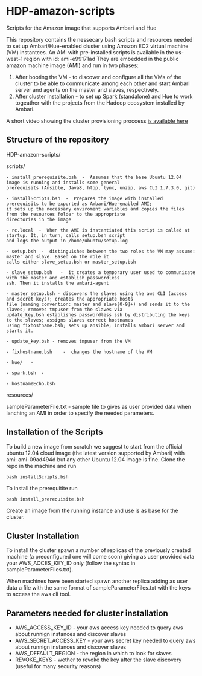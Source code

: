 # HDP-amazon-scripts
Scripts for the Amazon image that supports Ambari and Hue

This repository contains the nessecary bash scripts and resources needed to set up Ambari/Hue-enabled cluster 
using Amazon EC2 virtual machine (VM) instantces.
An AMI with pre-installed scripts is available in the us-west-1 region with id: ami-e99171ad
They are embedded in the public amazon machine image (AMI) and 
run in two phases:

1. After booting the VM - to discover and configure all the VMs of the cluster to be able to communicate 
among each other and start Ambari server and agents on the master and slaves, respectively.
2. After cluster installation - to set up Spark (standalone) and Hue to work togeather with the projects from the Hadoop ecosystem 
installed by Ambari.

A short video showing the cluster provisioning procoess [is available here](https://www.youtube.com/watch?v=Vqu0cjQ7M0w)

## Structure of the repository

HDP-amazon-scripts/

  scripts/
  
    - install_prerequisite.bsh	-  Assumes that the base Ubuntu 12.04 image is running and installs some general 
    prerequisits (Ansible, Java8, htop, lynx, unzip, aws CLI 1.7.3.0, git)
  
    - installScripts.bsh  -  Prepares the image with installed prerequisits to be exported as Ambari/Hue-enabled AMI; 
    it sets up the necessary enviroment variables and copies the files from the resources folder to the appropriate 
    directories in the image 
    
    - rc.local  -  When the AMI is instantiated this script is called at startup. It, in turn, calls setup.bsh script 
    and logs the output in /home/ubuntu/setup.log
    
    - setup.bsh  -  distinguishes between the two roles the VM may assume: master and slave. Based on the role it 
    calls either slave_setup.bsh or master_setup.bsh	
    
    - slave_setup.bsh 	-  it creates a temporary user used to communicate with the master and establish passwordless 
    ssh. Then it installs the ambari-agent
    
    - master_setup.bsh - discovers the slaves using the aws CLI (access and secret keys); creates the appropriate hosts
    file (naming convention: master and slave[0-9]+) and sends it to the slaves; removes tmpuser from the slaves via 
    update_key.bsh establishes passwordless ssh by distributing the keys to the slaves; assigns slaves correct hostnames 
    using fixhostname.bsh; sets up ansible; installs ambari server and starts it.

    - update_key.bsh - removes tmpuser from the VM
    
    - fixhostname.bsh	 -  changes the hostname of the VM
    
    - hue/	 -  

    - spark.bsh  -  

    - hostnameEcho.bsh
  
  resources/
  
  sampleParameterFile.txt - sample file to gives as user provided data when lanching an AMI in order to specify the needed parameters.
  
## Installation of the Scripts
To build a new image from scratch we suggest to start from the official ubuntu 12.04 cloud image (the latest version supported by Ambari) with ami: ami-09ad494d but any other Ubuntu 12.04 image is fine. 
Clone the repo in the machine and run 
```
bash installScripts.bsh
```

To install the prerequitite run 
```
bash install_prerequisite.bsh
```

Create an image from the running instance and use is as base for the cluster.

## Cluster Installation
To install the cluster spawn a number of replicas of the previously created machine (a preconfigured one will come soon)
giving as user provided data your AWS_ACCES_KEY_ID only (follow the syntax in sampleParameterFiles.txt).

When machines have been started spawn another replica adding as user data a file with the same format of sampleParameterFiles.txt with the keys to access the aws cli tool. 


## Parameters needed for cluster installation

- AWS_ACCESS_KEY_ID  - your aws access key needed to query aws about runnign instances and discover slaves
- AWS_SECRET_ACCESS_KEY - your aws secret key needed to query aws about runnign instances and discover slaves
- AWS_DEFAULT_REGION - the region in which to look for slaves
- REVOKE_KEYS - wether to revoke the key after the slave discovery (useful for many security reasons)
